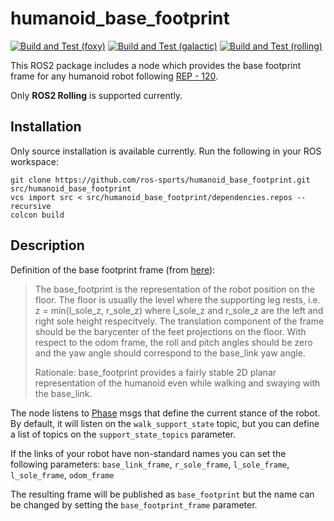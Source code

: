 # humanoid_base_footprint

[![Build and Test (foxy)](../../actions/workflows/build_and_test_foxy.yaml/badge.svg)](../../actions/workflows/build_and_test_foxy.yaml)
[![Build and Test (galactic)](../../actions/workflows/build_and_test_galactic.yaml/badge.svg)](../../actions/workflows/build_and_test_galactic.yaml)
[![Build and Test (rolling)](../../actions/workflows/build_and_test_rolling.yaml/badge.svg)](../../actions/workflows/build_and_test_rolling.yaml)

This ROS2 package includes a node which provides the base footprint frame for any humanoid robot following [REP - 120](https://www.ros.org/reps/rep-0120.html).

Only **ROS2 Rolling** is supported currently.

## Installation

Only source installation is available currently. Run the following in your ROS workspace:

```
git clone https://github.com/ros-sports/humanoid_base_footprint.git src/humanoid_base_footprint
vcs import src < src/humanoid_base_footprint/dependencies.repos --recursive
colcon build
```

## Description

Definition of the base footprint frame (from [here](https://www.ros.org/reps/rep-0120.html)):

>The base_footprint is the representation of the robot position on the floor. The floor is usually the level where the supporting leg rests, i.e. z = min(l_sole_z, r_sole_z) where l_sole_z and r_sole_z are the left and right sole height respecitvely. The translation component of the frame should be the barycenter of the feet projections on the floor. With respect to the odom frame, the roll and pitch angles should be zero and the yaw angle should correspond to the base_link yaw angle.
>
>Rationale: base_footprint provides a fairly stable 2D planar representation of the humanoid even while walking and swaying with the base_link.

The node listens to [Phase]() msgs that define the current stance of the robot. By default, it will listen on the `walk_support_state` topic, but you can define a list of topics on the `support_state_topics` parameter.  

If the links of your robot have non-standard names you can set the following parameters:
`base_link_frame`, `r_sole_frame`, `l_sole_frame`, `l_sole_frame`, `odom_frame`
 

The resulting frame will be published as `base_footprint` but the name can be changed by setting the `base_footprint_frame` parameter.
